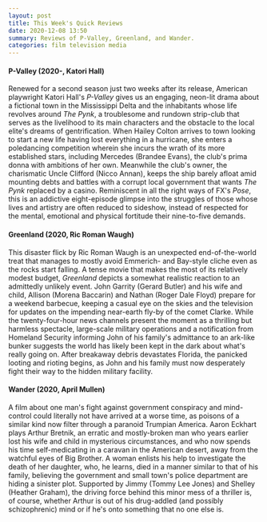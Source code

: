 ```yaml
---
layout: post
title: This Week's Quick Reviews
date: 2020-12-08 13:50
summary: Reviews of P-Valley, Greenland, and Wander.
categories: film television media 
---
```


#### P-Valley (2020-, Katori Hall)

Renewed for a second season just two weeks after its release, American playwright Katori Hall's *P-Valley* gives us an engaging, neon-lit drama about a fictional town in the Mississippi Delta and the inhabitants whose life revolves around *The Pynk*, a troublesome and rundown strip-club that serves as the livelihood to its main characters and the obstacle to the local elite's dreams of gentrification. When Hailey Colton arrives to town looking to start a new life having lost everything in a hurricane, she enters a poledancing competition wherein she incurs the wrath of its more established stars, including Mercedes (Brandee Evans), the club's prima donna with ambitions of her own. Meanwhile the club's owner, the charismatic Uncle Clifford (Nicco Annan), keeps the ship barely afloat amid mounting debts and battles with a corrupt local government that wants *The Pynk* replaced by a casino. Reminiscent in all the right ways of FX's *Pose*, this is an addictive eight-episode glimpse into the struggles of those whose lives and artistry are often reduced to sideshow, instead of respected for the mental, emotional and physical fortitude their nine-to-five demands. 

#### Greenland (2020, Ric Roman Waugh)

This disaster flick by Ric Roman Waugh is an unexpected end-of-the-world treat that manages to mostly avoid Emmerich- and Bay-style cliche even as the rocks start falling. A tense movie that makes the most of its relatively modest budget, *Greenland* depicts a somewhat realistic reaction to an admittedly unlikely event. John Garrity (Gerard Butler) and his wife and child, Allison (Morena Baccarin) and Nathan (Roger Dale Floyd) prepare for a weekend barbecue, keeping a casual eye on the skies and the television for updates on the impending near-earth fly-by of the comet Clarke. While the twenty-four-hour news channels present the moment as a thrilling but harmless spectacle, large-scale military operations and a notification from Homeland Security informing John of his family's admittance to an ark-like bunker suggests the world has likely been kept in the dark about what's really going on. After breakaway debris devastates Florida, the panicked looting and rioting begins, as John and his family must now desperately fight their way to the hidden military facility.

#### Wander (2020, April Mullen)

A film about one man's fight against government conspiracy and mind-control could literally not have arrived at a worse time, as poisons of a similar kind now filter through a paranoid Trumpian America. Aaron Eckhart plays Arthur Bretnik, an erratic and mostly-broken man who years earlier lost his wife and child in mysterious circumstances, and who now spends his time self-medicating in a caravan in the American desert, away from the watchful eyes of Big Brother. A woman enlists his help to investigate the death of her daughter, who, he learns, died in a manner similar to that of his family, believing the government and small town's police department are hiding a sinister plot. Supported by Jimmy (Tommy Lee Jones) and Shelley (Heather Graham), the driving force behind this minor mess of a thriller is, of course, whether Arthur is out of his drug-addled (and possibly schizophrenic) mind or if he's onto something that no one else is. 